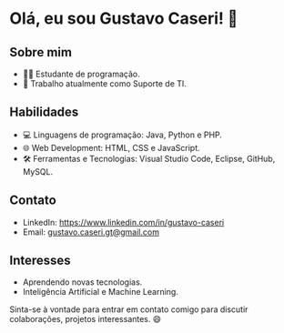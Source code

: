 # Olá, eu sou Gustavo Caseri! 👋

## Sobre mim
- 👨‍💻 Estudante de programação.
- 💼 Trabalho atualmente como Suporte de TI.

## Habilidades
- 💻 Linguagens de programação: Java, Python e PHP.
- 🌐 Web Development: HTML, CSS e JavaScript.
- 🛠️ Ferramentas e Tecnologias: Visual Studio Code, Eclipse, GitHub, MySQL.

## Contato
- LinkedIn: https://www.linkedin.com/in/gustavo-caseri
- Email: gustavo.caseri.gt@gmail.com

## Interesses
- Aprendendo novas tecnologias.
- Inteligência Artificial e Machine Learning.

Sinta-se à vontade para entrar em contato comigo para discutir colaborações, projetos interessantes. 😄


